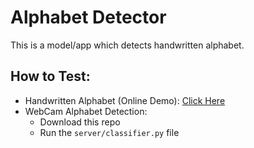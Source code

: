 # Alphabet Detector

This is a model/app which detects handwritten alphabet.

## How to Test:

- Handwritten Alphabet (Online Demo): [Click Here]()
- WebCam Alphabet Detection:
  - Download this repo
  - Run the `server/classifier.py` file

